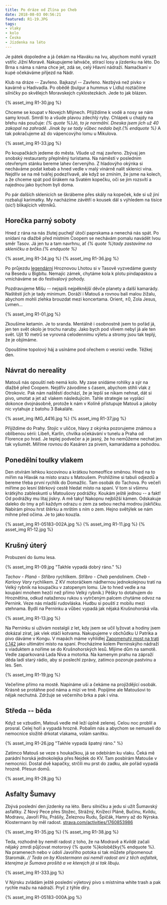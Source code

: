 ```yaml
---
title: Po dráze od Zlína po Cheb
date: 2018-08-03 00:56:21
featured: R1-19.JPG
tags:
- vlaky
- kolo
- Česko
- Jízdenka na léto
---
```

Je pátek dopoledne a já čekám na Hlaváku na Ivu, abychom mohli vyrazit vstříc Jižní Moravě. Nakupujeme lahváče, stírací losy a jízdenku na léto. Do Brna s náma s náma chce jet, zdá se, celý Hlavní nádraží. Namačkaní v kupé očekáváme příjezd na Nádr.
<!-- more -->

Klub na dráze -- Zavřeno. Bajkazyl -- Zavřeno. Nezbývá než pivko v kavárně u Hadivadla. Po obědě (bulgur a hummus v Lidlu) roztáčíme silničky po skvělejch Moravskejch cyklostezkách. Jede to jak blázen.

{% asset_img R1-30.jpg %}

Chceme se koupat v Novejch Mlýnech. Přijíždíme k vodě a nosy se nám samy kroutí. Smrdí to a všude plavou zdechlý ryby. Chlápek u chajdy na břehu nás poučuje: _{% quote %}Jó, to je normální. Dneska jsem jich už 40 zakopal na zahradě. Jinak by se tady vůbec nedalo bejt.{% endquote %}_ A tak pokračujeme až do vápencovýho lomu u Mikulova.

{% asset_img R1-33.jpg %}

Po koupačkách jedeme do města. Všude už maj zavřeno. Zbývaj jen snobský restauranty přeplněný turistama. Na náměstí v poslednim otevřenym stánku bereme lahev červenýho. Z hladovýho okýnka si necháváme podat kebab a hned vedle v malý vinárně nalít sklenici vína. Nejdřív se na mě tvářej podezřívavě, ale když se zmíním, že jsme na kolech, a že chceme spát pod širákem na Svatém kopečku, oči se jim rozsvítí a najednou jako bychom byli doma.

Po pár dalších sklenicích se škrábeme přes skály na kopeček, kde si už jiní rozbalují karimatky. My nacházíme závětří o kousek dál s výhledem na tisíce (sic!) blikajících větrníků.

## Horečka parný soboty ##
Hned z rána na nás žlutej puchejř útočí paprskama a nenechá nás spát. Po snídani na dlažbě před místnim Coopem se nechávám pomalu navádět Ivou směr Tasov. Já jen tu a tam navrhnu, ať _{% quote %}tady zastavíme na skleničku a brčko.{% endquote %}_

{% asset_img R1-34.jpg %}
{% asset_img R1-36.jpg %}

Po průjezdu [legendární](https://wave.rozhlas.cz/metrix-vyplnuje-diru-na-trhu-5280744) Hroznovou Lhotou si v Tasově vyzvedáme guesty na Besedu u Bigbítu. Nemajíc zámek, chytáme kola k plotu pindapáskou a vmícháváme se do festivalový pohody.

Pozdravujeme Míšu -- nejspíš nejpěknější děvče planety a další kamarády. Naštěstí jich je tady minimum. Doráží i Matouš a rovnou balí malou žížalu, abychom mohli zlehka brouzdat mezi koncertama. Orient, ±0, Zola Jesus, Lvmen...

{% asset_img R1-01.jpg %}

Zkoušíme ketamin. Je to sranda. Mentálně i osobnostně jsem to pořád já, jen ten svět okolo je trochu naruby. Jako bych pod vlivem nebyl já ale ten svět. Ujít 10 metrů se vyrovná celodennímu výletu a stromy jsou tak teplý, že je objímáme.

Opouštíme topolový háj a usínáme pod ořechem o vesnici vedle. Těžkej den.

## Návrat do nereality ##
Matouš nás opouští neb nemá kolo. My zase snídáme rohlíky a sýr na dlažbě před Coopem. Nejdřív závodíme s časem, abychom stihli vlak z Otrokovic. Pak nám naštěstí dochází, že je lepší se nikam nehnat, dát si pivo, umotat a jet až vlakem následujícím. Tahle strategie se vyplácí dokonce dvojnásobně, protože k nám v Kolíně přistupuje Matouš a jakoby nic vytahuje z batohu 3 Bakaláře.

{% asset_img IMG_4416.jpg %}
{% asset_img R1-37.jpg %}

Přijíždíme do Prahy. Stojíc v uličce, hlavy z okýnka pozorujeme známou a oblíbenou sérii: Libeň, Karlín, chvilka očekávání v tunelu a Praha od Florence po hrad. Je teplej podvečer a je jasný, že ho nemůžeme nechat jen tak vyšumět. Míříme rovnou do Kasáren za pivem, kamarádama a pohodou.

## Ponedělní toulky vlakem ##
Den otvírám lehkou kocovinou a krátkou homeoffice směnou. Hned na to mířim na Hlavák na místo srazu s Matoušem. Prohlížíme si tabuli odjezdů a bereme třeba první rychlík do Domažlic. Tam osobák do Tachova. Po večeři míříme po lesní štěrkový cestě hledat místo na spaní. V tom si všimnu krátkýho zableskuntí u Matoušovy podrážky. Koukám ještě jednou -- a fakt! Od podrážky mu lítaj jiskry. A mě taky! Nakopnu nejbližší kámen. Odskakuje daleko do tmy a při každym odrazu o zem za sebou nechá modrou jiskřičku. Nabírám plnou hrst štěrku a mrštím s ním o zem. Hejno světýlek se nám mihne před očima. Je to jako kouzla.

{% asset_img R1-05183-002A.jpg %}
{% asset_img R1-11.jpg %}
{% asset_img R1-12.jpg %}

## Krušný úterý ##
Probuzení do šumu lesa.

{% asset_img R1-09.jpg "Takhle vypadá dobrý ráno." %}

_Tachov - Planá - Stříbro_ rychlíkem. _Stříbro - Cheb_ pendolinem. _Cheb - Karlovy Vary_ rychlíkem. Z KV motoráčkem nádhernou jednokolejnou tratí na Velký rybník na koupačku v zatopenym lomu. (Je to hned vedle a na koupání mnohem hezčí než přímo Velký rybník.) Pěšky to dotahujem do Hroznětína, odkud nataženou rukou s vytrčeným palcem chytáme odvoz na Pernink. Veze nás mladší rudovláska. Hudbu si pouští z mobilu mezi stehnama. Bydlí na Perninku a vůbec vypadá jak nějaká Krušnohorská víla.

{% asset_img R1-13.jpg %}

Na Perninku si užívám nostalgii z let, kdy jsem se učil lyžovat a hodiny jsem dokázal zírat, jak vlek otáčí kotvama. Nakupujeme v obchůdku U Patrika a pivo dáváme v Kongu. V mapách máme vyhlídlej [Zapomenutý most na trati č.142](https://mapy.cz/s/374lz) jako ultimátní místo na spaní. Procházíme kolem Perninskýho nádraží s viaduktem a noříme se do Krušnohorských lesů. Míjíme dům na samotě. Vedle zaparkovaná Lada Niva a motorka. Na kamenym prahu na zápraží děda ladí starý rádio, aby si poslechl zprávy, zatímco pozoruje pastvinu a les. Sen.

{% asset_img R1-19.jpg %}

Večeříme přímo na mostě. Napínáme uši a čekáme na projíždějící osobák. Krásně se protáhne pod náma a mizí ve tmě. Popíjíme ale Matoušovi to nějak nechutná. Zdržuje se večerního brka a pak i vína.

## Středa -- běda ##
Když se vzbudím, Matouš vedle mě leží úplně zelenej. Celou noc problil a prosral. Celej hoří a vypadá hrozně. Pobalim nás a abychom se nemuseli do nemocnice složitě drkotat vlakama, volám sanitku.

{% asset_img R1-26.jpg "Takhle vypadá špatný ráno." %}

Zatímco Matouš se veze s houkačkou, já se odebírám ku vlaku. Čeká mě parádní horská jednokolejka přes Nejdek do KV. Tam posbírám Matouše v nemocnici. Dostal dvě kapačky, strčili mu prst do zadku, ale pořád vypadá hrozně. Přesun domů.

{% asset_img R1-28.jpg %}

## Asfalty Šumavy ##
Zbývá poslední den jízdenky na léto. Beru silničku a jedu si užít Šumavský asfaltky. Z Nový Pece přes Stožec, Strážný, Knížecí Pláně, Bučinu, Kvildu, Modravu, Javoří Pilu, Prášily, Železnou Rudu, Špičák, Hamry až do Nýrska. Klostermann by měl radost.
[strava.com/activities/1760853986](https://www.strava.com/activities/1760853986)

{% asset_img R1-35.jpg %}
{% asset_img R1-38.jpg %}

Teda, rozhodně by neměl radost z toho, že na Modravě a Kvildě začali nějaký zmrdi půjčovat motorový {% quote %}koloběžky{% endquote %}. Na pramenech nebo v údolí Javořího potoka si tak můžete připomenout Staromák.
_// Teda on by Klostermann asi neměl radost ani z těch asfaltek, kterejma je Šumava prošitá a ve kterejch já si tak libuju._

{% asset_img R1-333.jpg %}

V Nýrsku zvládám ještě poslední výletový pivo s místníma white trash a pak rychle mažu na nádraží. Pryč z týhle díry.

{% asset_img R1-05183-000A.jpg %}
